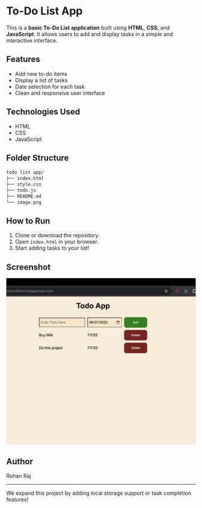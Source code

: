 # To-Do List App

This is a **basic To-Do List application** built using **HTML**, **CSS**, and **JavaScript**. It allows users to add and display tasks in a simple and interactive interface.

## Features
- Add new to-do items
- Display a list of tasks
- Date selection for each task
- Clean and responsive user interface

## Technologies Used
- HTML
- CSS
- JavaScript

## Folder Structure
```
todo list app/
├── index.html
├── style.css
├── todo.js
├── README.md
└── image.png
```

## How to Run
1. Clone or download the repository.
2. Open `index.html` in your browser.
3. Start adding tasks to your list!

## Screenshot
![alt text](image.png)

## Author
Rohan Raj

---

We expand this project by adding local storage support or task completion features!
